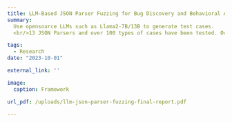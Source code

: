 ```yaml
---
title: LLM-Based JSON Parser Fuzzing for Bug Discovery and Behavioral Analysis
summary: 
  Use opensource LLMs such as Llama2-7B/13B to generate test cases.
  <br/>13 JSON Parsers and over 100 types of cases have been tested. Over 26 behavioral diversities have been found.

tags:
  - Research
date: "2023-10-01"

external_link: ''

image:
  caption: Framework

url_pdf: /uploads/llm-json-parser-fuzzing-final-report.pdf

---
```


